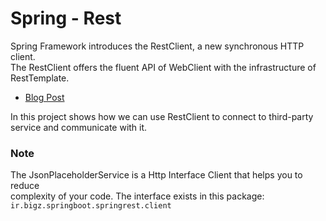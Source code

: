 # Spring - Rest

Spring Framework introduces the RestClient, a new synchronous HTTP client. </br> 
The RestClient offers the fluent API of WebClient with the infrastructure of RestTemplate.
- [Blog Post](https://spring.io/blog/2023/07/13/new-in-spring-6-1-restclient)

In this project shows how we can use RestClient to connect to third-party </br>
service and communicate with it.

### Note
The JsonPlaceholderService is a Http Interface Client that helps you to reduce </br>
complexity of your code. The interface exists in this package: ```ir.bigz.springboot.springrest.client```

